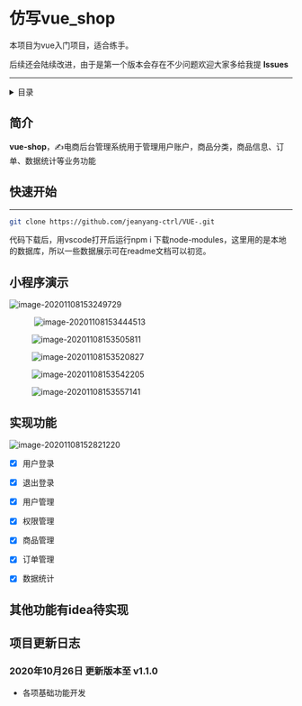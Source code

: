 # 仿写vue_shop

本项目为vue入门项目，适合练手。

后续还会陆续改进，由于是第一个版本会存在不少问题欢迎大家多给我提 **Issues** 


------------------------------

<details><summary>目录</summary>


- [简介](#简介)
- [快速开始](#快速开始)
- [演示](#演示)
- [许可证](#许可证)
- [后续功能](#后续功能)

</details>

## 简介

**vue-shop**，✍电商后台管理系统用于管理用户账户，商品分类，商品信息、订单、数据统计等业务功能



## 快速开始

****

```bash
git clone https://github.com/jeanyang-ctrl/VUE-.git
```

代码下载后，用vscode打开后运行npm i 下载node-modules，这里用的是本地的数据库，所以一些数据展示可在readme文档可以初览。


## 


## 小程序演示

![image-20201108153249729](D:\web\vue电商项目资料包\vue电商项目-day08-资料包\code\vue_shop\src\assets\images\image-20201108153249729.png)

<figure class="third">

​    ![image-20201108153444513](D:\web\vue电商项目资料包\vue电商项目-day08-资料包\code\vue_shop\src\assets\images\image-20201108153444513.png)

![image-20201108153505811](D:\web\vue电商项目资料包\vue电商项目-day08-资料包\code\vue_shop\src\assets\images\image-20201108153505811.png)

![image-20201108153520827](D:\web\vue电商项目资料包\vue电商项目-day08-资料包\code\vue_shop\src\assets\images\image-20201108153520827.png)

![image-20201108153542205](D:\web\vue电商项目资料包\vue电商项目-day08-资料包\code\vue_shop\src\assets\images\image-20201108153542205.png)

![image-20201108153557141](D:\web\vue电商项目资料包\vue电商项目-day08-资料包\code\vue_shop\src\assets\images\image-20201108153557141.png)</figure>



## 实现功能

![image-20201108152821220](D:\web\vue电商项目资料包\vue电商项目-day08-资料包\code\vue_shop\src\assets\images\image-20201108152821220.png)

- [x] 用户登录
- [x] 退出登录
- [x] 用户管理
- [x] 权限管理

- [x] 商品管理

- [x] 订单管理

- [x] 数据统计

  

## 其他功能有idea待实现

## 项目更新日志

### 2020年10月26日 更新版本至 v1.1.0

* 各项基础功能开发

